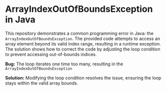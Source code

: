 # ArrayIndexOutOfBoundsException in Java
This repository demonstrates a common programming error in Java: the `ArrayIndexOutOfBoundsException`.  The provided code attempts to access an array element beyond its valid index range, resulting in a runtime exception.  The solution shows how to correct the code by adjusting the loop condition to prevent accessing out-of-bounds indices.

**Bug:** The loop iterates one time too many, resulting in the `ArrayIndexOutOfBoundsException`

**Solution:** Modifying the loop condition resolves the issue, ensuring the loop stays within the valid array bounds.